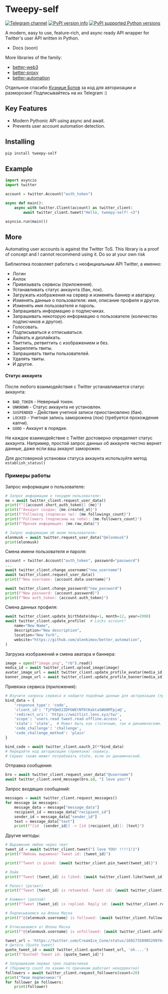 # Tweepy-self
[![Telegram channel](https://img.shields.io/endpoint?url=https://runkit.io/damiankrawczyk/telegram-badge/branches/master?url=https://t.me/cum_insider)](https://t.me/cum_insider)
[![PyPI version info](https://img.shields.io/pypi/v/tweepy-self.svg)](https://pypi.python.org/pypi/tweepy-self)
[![PyPI supported Python versions](https://img.shields.io/pypi/pyversions/tweepy-self.svg)](https://pypi.python.org/pypi/tweepy-self)

A modern, easy to use, feature-rich, and async ready API wrapper for Twitter's user API written in Python.

- Docs (soon)

More libraries of the family:
- [better-web3](https://github.com/alenkimov/better_web3)
- [better-proxy](https://github.com/alenkimov/better_proxy)
- [better-automation](https://github.com/alenkimov/better_automation)

Отдельное спасибо [Кузнице Ботов](https://t.me/bots_forge) за код для авторизации и разморозки! Подписывайтесь на их Telegram :)

## Key Features
- Modern Pythonic API using async and await.
- Prevents user account automation detection.

## Installing
```bash
pip install tweepy-self
```

## Example
```python
import asyncio
import twitter

account = twitter.Account("auth_token")

async def main():
    async with twitter.Client(account) as twitter_client:
        await twitter_client.tweet("Hello, tweepy-self! <3")

asyncio.run(main())
```

## More
Automating user accounts is against the Twitter ToS. This library is a proof of concept and I cannot recommend using it. Do so at your own risk

Библиотека позволяет работать с неофициальным API Twitter, а именно:
- Логин
- Анлок
- Привязывать сервисы (приложения).
- Устанавливать статус аккаунта (бан, лок).
- Загружать изображения на сервер и изменять баннер и аватарку.
- Изменять данные о пользователе: имя, описание профиля и другое.
- Изменять имя пользователя и пароль.
- Запрашивать информацию о подписчиках.
- Запрашивать некоторую информацию о пользователе (количество подписчиков и другое).
- Голосовать.
- Подписываться и отписываться.
- Лайкать и дизлайкать.
- Твиттить, ретвиттить с изображением и без.
- Закреплять твиты.
- Запрашивать твиты пользователей.
- Удалять твиты.
- И другое.

#### Статус аккаунта
После любого взаимодействия с Twitter устанавливается статус аккаунта:
- `BAD_TOKEN` - Неверный токен.
- `UNKNOWN` - Статус аккаунта не установлен.
- `SUSPENDED` - Действие учетной записи приостановлено (бан).
- `LOCKED` - Учетная запись заморожена (лок) (требуется прохождение капчи).
- `GOOD` - Аккаунт в порядке.

Не каждое взаимодействие с Twitter достоверно определяет статус аккаунта.
Например, простой запрос данных об аккаунте честно вернет данные, даже если ваш аккаунт заморожен.

Для достоверной установки статуса аккаунта используйте метод `establish_status()`

### Примеры работы
Запрос информации о пользователе:
```python
# Запрос информации о текущем пользователе:
me = await twitter_client.request_user_data()
print(f"[{account.short_auth_token}] {me}")
print(f"Аккаунт создан: {me.created_at}")
print(f"Following (подписан ты): {me.followings_count}")
print(f"Followers (подписаны на тебя): {me.followers_count}")
print(f"Прочая информация: {me.raw_data}")

# Запрос информации об ином пользователе:
elonmusk = await twitter.request_user_data("@elonmusk")
print(elonmusk)
```

Смена имени пользователя и пароля:
```python
account = twitter.Account("auth_token", password="password")
...
await twitter_client.change_username("new_username")
await twitter_client.request_user_data()
print(f"New username: {account.data.username}")

await twitter_client.change_password("new_password")
print(f"New password: {account.password}")
print(f"New auth_token: {account.auth_token}")
```

Смена данных профиля:
```python
await twitter_client.update_birthdate(day=1, month=12, year=2000)
await twitter_client.update_profile(  # Locks account!
    name="New Name",
    description="New description",
    location="New York",
    website="https://github.com/alenkimov/better_automation",
)
```

Загрузка изображений и смена аватара и баннера:
```python
image = open(f"image.png", "rb").read()
media_id = await twitter_client.upload_image(image)
avatar_image_url = await twitter_client.update_profile_avatar(media_id)
banner_image_url = await twitter_client.update_profile_banner(media_id)
```

Привязка сервиса (приложения):

```python
# Изучите запросы сервиса и найдите подобные данные для авторизации (привязки):
bind_data = {
    'response_type': 'code',
    'client_id': 'TjFVQm52ZDFGWEtNT0tKaktaSWU6MTpjaQ',
    'redirect_uri': 'https://waitlist.lens.xyz/tw/',
    'scope': 'users.read tweet.read offline.access',
    'state': 'state',  # Может быть как статичным, так и динамическим.
    'code_challenge': 'challenge',
    'code_challenge_method': 'plain'
}

bind_code = await twitter_client.oauth_2(**bind_data)
# Передайте код авторизации (привязки) сервису.
# Сервис также может потребовать state, если он динамический.
```

Отправка сообщения:
```python
bro = await twitter_client.request_user_data("@username")
await twitter_client.send_message(bro.id, "I love you!")
```

Запрос входящих сообщений:
```python
messages = await twitter_client.request_messages()
for message in messages:
    message_data = message["message_data"]
    recipient_id = message_data["recipient_id"]
    sender_id = message_data["sender_id"]
    text = message_data["text"]
    print(f"[id  {sender_id}] -> [id {recipient_id}]: {text}")
```

Другие методы:
```python
# Выражение любви через твит
tweet_id = await twitter_client.tweet("I love YOU! !!!!1!1")
print(f"Любовь выражена! Tweet id: {tweet_id}")

print(f"Tweet is pined: {await twitter_client.pin_tweet(tweet_id)}")

# Лайк
print(f"Tweet {tweet_id} is liked: {await twitter_client.like(tweet_id)}")

# Репост (ретвит)
print(f"Tweet {tweet_id} is retweeted. Tweet id: {await twitter_client.repost(tweet_id)}")

# Коммент (реплай)
print(f"Tweet {tweet_id} is replied. Reply id: {await twitter_client.reply(tweet_id, 'tem razão')}")

# Подписываемся на Илона Маска
print(f"@{elonmusk.username} is followed: {await twitter_client.follow(elonmusk.id)}")

# Отписываемся от Илона Маска
print(f"@{elonmusk.username} is unfollowed: {await twitter_client.unfollow(elonmusk.id)}")

tweet_url = 'https://twitter.com/CreamIce_Cone/status/1691735090529976489'
# Цитата (Quote tweet)
quote_tweet_id = await twitter_client.quote(tweet_url, 'oh....')
print(f"Quoted! Tweet id: {quote_tweet_id}")

# Запрашиваем первых трех подписчиков
# (Параметр count по каким-то причинам работает некорректно)
followers = await twitter_client.request_followers(count=20)
print("Твои подписчики:")
for follower in followers:
    print(follower)
```